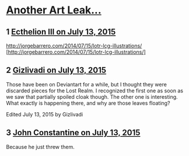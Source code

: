 # [Another Art Leak...](https://community.fantasyflightgames.com/topic/182449-another-art-leak/)

## 1 [Ecthelion III on July 13, 2015](https://community.fantasyflightgames.com/topic/182449-another-art-leak/?do=findComment&comment=1691309)

http://jorgebarrero.com/2014/07/15/lotr-lcg-illustrations/ [http://jorgebarrero.com/2014/07/15/lotr-lcg-illustrations/]

## 2 [Gizlivadi on July 13, 2015](https://community.fantasyflightgames.com/topic/182449-another-art-leak/?do=findComment&comment=1691328)

Those have been on Deviantart for a while, but I thought they were discarded pieces for the Lost Realm. I recognized the first one as soon as we saw that partially spoiled cloak though. The other one is interesting. What exactly is happening there, and why are those leaves floating?

Edited July 13, 2015 by Gizlivadi

## 3 [John Constantine on July 13, 2015](https://community.fantasyflightgames.com/topic/182449-another-art-leak/?do=findComment&comment=1691332)

Because he just threw them.

